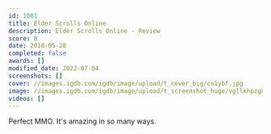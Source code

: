 ```yaml
---
id: 1081
title: Elder Scrolls Online
description: Elder Scrolls Online - Review
score: 8
date: 2018-05-28
completed: false
awards: []
modified_date: 2022-07-04
screenshots: []
cover: //images.igdb.com/igdb/image/upload/t_cover_big/co1ybf.jpg
image: //images.igdb.com/igdb/image/upload/t_screenshot_huge/vgllkhpzg87pkptwnkvc.jpg
videos: []
---
```

Perfect MMO. It's amazing in so many ways.